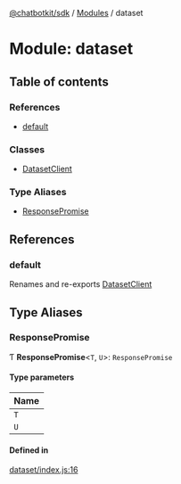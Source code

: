 [@chatbotkit/sdk](../README.md) / [Modules](../modules.md) / dataset

# Module: dataset

## Table of contents

### References

- [default](dataset.md#default)

### Classes

- [DatasetClient](../classes/dataset.DatasetClient.md)

### Type Aliases

- [ResponsePromise](dataset.md#responsepromise)

## References

### default

Renames and re-exports [DatasetClient](../classes/dataset.DatasetClient.md)

## Type Aliases

### ResponsePromise

Ƭ **ResponsePromise**\<`T`, `U`\>: `ResponsePromise`

#### Type parameters

| Name |
| :------ |
| `T` |
| `U` |

#### Defined in

[dataset/index.js:16](https://github.com/chatbotkit/node-sdk/blob/b5ebcd8/packages/sdk/src/dataset/index.js#L16)
